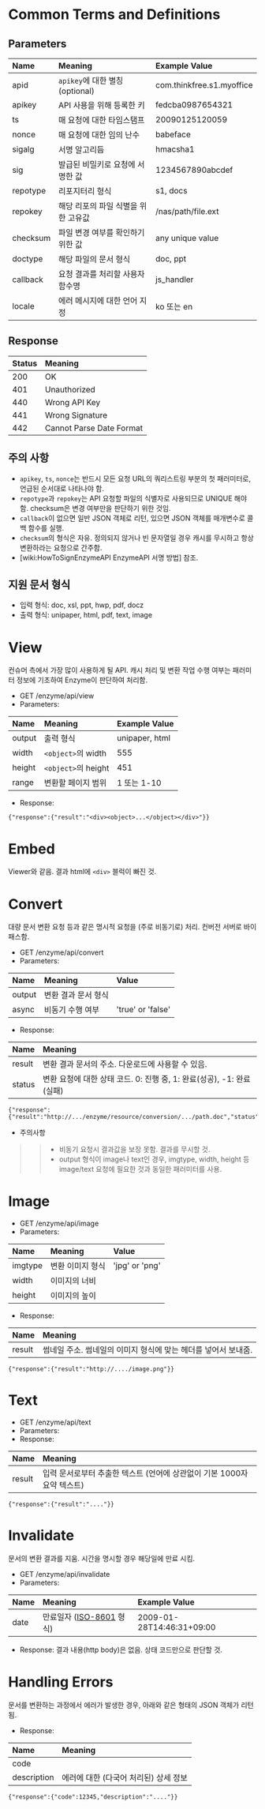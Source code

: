 # Common Terms and Definitions #

## Parameters ##

| **Name**     | **Meaning**                           | **Example Value**           |
|:-------------|:--------------------------------------|:----------------------------|
| apid       | `apikey`에 대한 별칭 (optional)     | com.thinkfree.s1.myoffice |
| apikey     | API 사용을 위해 등록한 키           | fedcba0987654321          |
| ts         | 매 요청에 대한 타임스탬프           | 20090125120059            |
| nonce      | 매 요청에 대한 임의 난수            | babeface                  |
| sigalg     | 서명 알고리듬                       | hmacsha1                  |
| sig        | 발급된 비밀키로 요청에 서명한 값    | 1234567890abcdef          |
| repotype   | 리포지터리 형식                     | s1, docs                  |
| repokey    | 해당 리포의 파일 식별을 위한 고유값 | /nas/path/file.ext        |
| checksum   | 파일 변경 여부를 확인하기 위한 값   | any unique value          |
| doctype    | 해당 파일의 문서 형식               | doc, ppt                  |
| callback   | 요청 결과를 처리할 사용자 함수명    | js\_handler                |
| locale     | 에러 메시지에 대한 언어 지정        | ko 또는 en                |

## Response ##

| **Status** | **Meaning**                |
|:-----------|:---------------------------|
| 200      | OK                       |
| 401      | Unauthorized             |
| 440      | Wrong API Key            |
| 441      | Wrong Signature          |
| 442      | Cannot Parse Date Format |

## 주의 사항 ##

  * `apikey`, `ts`, `nonce`는 반드시 모든 요청 URL의 쿼리스트링 부분의 첫 패러미터로, 언급된 순서대로 나타나야 함.
  * `repotype`과 `repokey`는 API 요청할 파일의 식별자로 사용되므로 UNIQUE 해야 함. checksum은 변경 여부만을 판단하기 위한 것임.
  * `callback`이 없으면 일반 JSON 객체로 리턴, 있으면 JSON 객체를 매개변수로 콜백 함수를 실행.
  * `checksum`의 형식은 자유. 정의되지 않거나 빈 문자열일 경우 캐시를 무시하고 항상 변환하라는 요청으로 간주함.
  * [wiki:HowToSignEnzymeAPI EnzymeAPI 서명 방법] 참조.

## 지원 문서 형식 ##

  * 입력 형식: doc, xsl, ppt, hwp, pdf, docz
  * 출력 형식: unipaper, html, pdf, text, image


# View #

컨슈머 측에서 가장 많이 사용하게 될 API. 캐시 처리 및 변환 작업 수행 여부는 패러미터 정보에 기초하여 Enzyme이 판단하여 처리함.

  * GET /enzyme/api/view
  * Parameters:

| **Name** | **Meaning**           | **Example Value**  |
|:---------|:----------------------|:-------------------|
| output | 출력 형식           | unipaper, html   |
| width  | `<object>`의 width  | 555              |
| height | `<object>`의 height | 451              |
| range  | 변환할 페이지 범위  | 1 또는 1-10      |

  * Response:

```
{"response":{"result":"<div><object>...</object></div>"}}
```


# Embed #

Viewer와 같음. 결과 html에 `<div>` 블럭이 빠진 것.

# Convert #

대량 문서 변환 요청 등과 같은 명시적 요청을 (주로 비동기로) 처리. 컨버전 서버로 바이패스함.
  * GET /enzyme/api/convert
  * Parameters:

| **Name** | **Meaning**           | **Value**           |
|:---------|:----------------------|:--------------------|
| output | 변환 결과 문서 형식 |                   |
| async  | 비동기 수행 여부    | 'true' or 'false' |

  * Response:

| **Name** | **Meaning**                                                             |
|:---------|:------------------------------------------------------------------------|
| result | 변환 결과 문서의 주소. 다운로드에 사용할 수 있음.                     |
| status | 변환 요청에 대한 상태 코드. 0: 진행 중, 1: 완료(성공), -1: 완료(실패) |

```
{"response":{"result":"http://.../enzyme/resource/conversion/.../path.doc","status":1}}
```

  * 주의사항
> > - 비동기 요청시 결과값을 보장 못함. 결과를 무시할 것.
> > - output 형식이 image나 text인 경우, imgtype, width, height 등 image/text 요청에 필요한 것과 동일한 패러미터를 사용.

# Image #
  * GET /enzyme/api/image
  * Parameters:

| **Name**  | **Meaning**        | **Value**        |
|:----------|:-------------------|:-----------------|
| imgtype | 변환 이미지 형식 | 'jpg' or 'png' |
| width   | 이미지의 너비    |                |
| height  | 이미지의 높이    |                |

  * Response:

| **Name** | **Meaning**                                                      |
|:---------|:-----------------------------------------------------------------|
| result | 썸네일 주소. 썸네일의 이미지 형식에 맞는 헤더를 넣어서 보내줌. |

```
{"response":{"result":"http://..../image.png"}}
```

# Text #
  * GET /enzyme/api/text
  * Parameters:
  * Response:

| **Name** | **Meaning**                                                               |
|:---------|:--------------------------------------------------------------------------|
| result | 입력 문서로부터 추출한 텍스트 (언어에 상관없이 기본 1000자 요약 텍스트) |

```
{"response":{"result":"...."}}
```

# Invalidate #

문서의 변환 결과를 지움. 시간을 명시할 경우 해당일에 만료 시킴.
  * GET /enzyme/api/invalidate
  * Parameters:

| **Name**  | **Meaning**                                                        | **Example Value** |
|:----------|:-------------------------------------------------------------------|:------------------|
| date    | 만료일자 ([ISO-8601](http://ko.wikipedia.org/wiki/ISO_8601) 형식) | 2009-01-28T14:46:31+09:00 |

  * Response: 결과 내용(http body)은 없음. 상태 코드만으로 판단할 것.


# Handling Errors #

문서를 변환하는 과정에서 에러가 발생한 경우, 아래와 같은 형태의 JSON 객체가 리턴됨.

  * Response:

| **Name**      | **Meaning**                             |
|:--------------|:----------------------------------------|
| code        |                                       |
| description | 에러에 대한 (다국어 처리된) 상세 정보 |

```
{"response":{"code":12345,"description":"...."}}
```